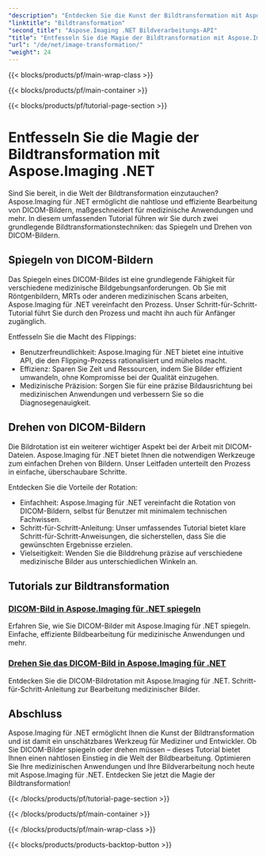 ```yaml
---
"description": "Entdecken Sie die Kunst der Bildtransformation mit Aspose.Imaging für .NET. Lernen Sie, DICOM-Bilder mühelos für medizinische Anwendungen und mehr zu spiegeln und zu drehen."
"linktitle": "Bildtransformation"
"second_title": "Aspose.Imaging .NET Bildverarbeitungs-API"
"title": "Entfesseln Sie die Magie der Bildtransformation mit Aspose.Imaging .NET"
"url": "/de/net/image-transformation/"
"weight": 24
---
```


{{< blocks/products/pf/main-wrap-class >}}

{{< blocks/products/pf/main-container >}}

{{< blocks/products/pf/tutorial-page-section >}}

# Entfesseln Sie die Magie der Bildtransformation mit Aspose.Imaging .NET


Sind Sie bereit, in die Welt der Bildtransformation einzutauchen? Aspose.Imaging für .NET ermöglicht die nahtlose und effiziente Bearbeitung von DICOM-Bildern, maßgeschneidert für medizinische Anwendungen und mehr. In diesem umfassenden Tutorial führen wir Sie durch zwei grundlegende Bildtransformationstechniken: das Spiegeln und Drehen von DICOM-Bildern. 

## Spiegeln von DICOM-Bildern

Das Spiegeln eines DICOM-Bildes ist eine grundlegende Fähigkeit für verschiedene medizinische Bildgebungsanforderungen. Ob Sie mit Röntgenbildern, MRTs oder anderen medizinischen Scans arbeiten, Aspose.Imaging für .NET vereinfacht den Prozess. Unser Schritt-für-Schritt-Tutorial führt Sie durch den Prozess und macht ihn auch für Anfänger zugänglich.

Entfesseln Sie die Macht des Flippings:
- Benutzerfreundlichkeit: Aspose.Imaging für .NET bietet eine intuitive API, die den Flipping-Prozess rationalisiert und mühelos macht.
- Effizienz: Sparen Sie Zeit und Ressourcen, indem Sie Bilder effizient umwandeln, ohne Kompromisse bei der Qualität einzugehen.
- Medizinische Präzision: Sorgen Sie für eine präzise Bildausrichtung bei medizinischen Anwendungen und verbessern Sie so die Diagnosegenauigkeit.

## Drehen von DICOM-Bildern

Die Bildrotation ist ein weiterer wichtiger Aspekt bei der Arbeit mit DICOM-Dateien. Aspose.Imaging für .NET bietet Ihnen die notwendigen Werkzeuge zum einfachen Drehen von Bildern. Unser Leitfaden unterteilt den Prozess in einfache, überschaubare Schritte.

Entdecken Sie die Vorteile der Rotation:
- Einfachheit: Aspose.Imaging für .NET vereinfacht die Rotation von DICOM-Bildern, selbst für Benutzer mit minimalem technischen Fachwissen.
- Schritt-für-Schritt-Anleitung: Unser umfassendes Tutorial bietet klare Schritt-für-Schritt-Anweisungen, die sicherstellen, dass Sie die gewünschten Ergebnisse erzielen.
- Vielseitigkeit: Wenden Sie die Bilddrehung präzise auf verschiedene medizinische Bilder aus unterschiedlichen Winkeln an.

## Tutorials zur Bildtransformation
### [DICOM-Bild in Aspose.Imaging für .NET spiegeln](./flip-dicom-image/)
Erfahren Sie, wie Sie DICOM-Bilder mit Aspose.Imaging für .NET spiegeln. Einfache, effiziente Bildbearbeitung für medizinische Anwendungen und mehr.
### [Drehen Sie das DICOM-Bild in Aspose.Imaging für .NET](./rotate-dicom-image/)
Entdecken Sie die DICOM-Bildrotation mit Aspose.Imaging für .NET. Schritt-für-Schritt-Anleitung zur Bearbeitung medizinischer Bilder.

## Abschluss

Aspose.Imaging für .NET ermöglicht Ihnen die Kunst der Bildtransformation und ist damit ein unschätzbares Werkzeug für Mediziner und Entwickler. Ob Sie DICOM-Bilder spiegeln oder drehen müssen – dieses Tutorial bietet Ihnen einen nahtlosen Einstieg in die Welt der Bildbearbeitung. Optimieren Sie Ihre medizinischen Anwendungen und Ihre Bildverarbeitung noch heute mit Aspose.Imaging für .NET. Entdecken Sie jetzt die Magie der Bildtransformation!

{{< /blocks/products/pf/tutorial-page-section >}}

{{< /blocks/products/pf/main-container >}}

{{< /blocks/products/pf/main-wrap-class >}}

{{< blocks/products/products-backtop-button >}}